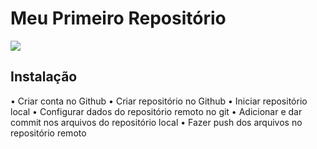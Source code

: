 # Meu Primeiro Repositório

![](techtrilha.png)

## Instalação

  • Criar conta no Github
  • Criar repositório no Github
  • Iniciar repositório local
  • Configurar dados do repositório remoto no git
  • Adicionar e dar commit nos arquivos do repositório local
  • Fazer push dos arquivos no repositório remoto
